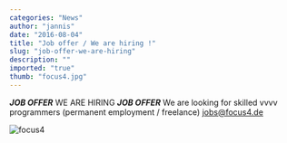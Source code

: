 ```yaml
---
categories: "News"
author: "jannis"
date: "2016-08-04"
title: "Job offer / We are hiring !"
slug: "job-offer-we-are-hiring"
description: ""
imported: "true"
thumb: "focus4.jpg"
---
```



***JOB OFFER*** WE ARE HIRING ***JOB OFFER***
We are looking for skilled vvvv programmers
(permanent employment / freelance)
jobs@focus4.de

![focus4](focus4.jpg)